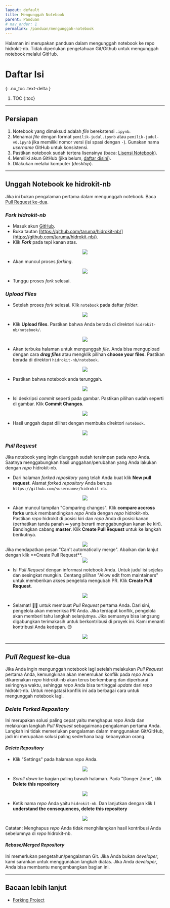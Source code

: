 ```yaml
---
layout: default
title: Mengunggah Notebook
parent: Panduan
# nav_order: 1
permalink: /panduan/mengunggah-notebook
---
```


Halaman ini merupakan panduan dalam mengunggah notebook ke repo hidrokit-nb. Tidak diperlukan pengetahuan Git/Github untuk mengunggah notebook melalui GitHub.

# Daftar Isi
{: .no_toc .text-delta }

1. TOC
{:toc}

---
## Persiapan

1. Notebook yang dimaksud adalah _file_ berekstensi `.ipynb`.
1. Menamai _file_ dengan format `pemilik-judul.ipynb` atau `pemilik-judul-v0.ipynb` jika memiliki nomor versi (isi spasi dengan `-`). Gunakan nama _username_ GitHub untuk konsistensi.
1. Pastikan notebook sudah tertera lisensinya (baca: [Lisensi Notebook](/panduan/lisensi-notebook)).
1. Memiliki akun GitHub (jika belum, [daftar disini](https://github.com/join)).
1. Dilakukan melalui komputer (_desktop_).

---
## Unggah Notebook ke hidrokit-nb

Jika ini bukan pengalaman pertama dalam mengunggah notebook. Baca [Pull Request ke-dua](#pull-request-ke-dua).

### *Fork hidrokit-nb*
- Masuk akun [GitHub](https://github.com/login).
- Buka tautan [https://github.com/taruma/hidrokit-nb/](https://github.com/taruma/hidrokit-nb/).
- Klik ___Fork___ pada tepi kanan atas.
<div align="center">
    <img src="../../assets/images/panduan/unggah_notebook_00.png"><br>
</div>

- Akan muncul proses _forking_.
<div align="center">
    <img src="../../assets/images/panduan/unggah_notebook_01.png"><br>
</div>

- Tunggu proses _fork_ selesai.

### _Upload Files_
- Setelah proses _fork_ selesai. Klik `notebook` pada daftar _folder_.
<div align="center">
    <img src="../../assets/images/panduan/unggah_notebook_02.png"><br>
</div>

- Klik __Upload files__. Pastikan bahwa Anda berada di direktori `hidrokit-nb/notebook/`.
<div align="center">
    <img src="../../assets/images/panduan/unggah_notebook_03.png"><br>
</div>

- Akan terbuka halaman untuk mengunggah _file_. Anda bisa mengupload dengan cara ___drag files___ atau mengklik pilihan __choose your files__. Pastikan berada di direktori `hidrokit-nb/notebook`.
<div align="center">
    <img src="../../assets/images/panduan/unggah_notebook_04.png"><br>
</div>

- Pastikan bahwa notebook anda terunggah.
<div align="center">
    <img src="../../assets/images/panduan/unggah_notebook_05.png"><br>
</div>

- Isi deskripsi _commit_ seperti pada gambar. Pastikan pilihan sudah seperti di gambar. Klik **Commit Changes**. 
<div align="center">
    <img src="../../assets/images/panduan/unggah_notebook_06.png"><br>
</div>

- Hasil unggah dapat dilihat dengan membuka direktori `notebook`.
<div align="center">
    <img src="../../assets/images/panduan/unggah_notebook_07.png"><br>
</div>

### _Pull Request_

Jika notebook yang ingin diunggah sudah tersimpan pada _repo_ Anda. Saatnya menggabungkan hasil unggahan/perubahan yang Anda lakukan dengan _repo_ hidrokit-nb. 

- Dari halaman _forked repository_ yang telah Anda buat klik **New pull request**. Alamat _forked repository_ Anda berupa `https://github.com/<username>/hidrokit-nb`.
<div align="center">
    <img src="../../assets/images/panduan/unggah_notebook_08.png"><br>
</div>

- Akan muncul tampilan "Comparing changes". Klik **compare accross forks** untuk membandingkan _repo_ Anda dengan _repo_ hidrokit-nb. Pastikan _repo_ hidrokit di posisi kiri dan _repo_ Anda di posisi kanan (perhatikan tanda panah ⬅ yang berarti menggabungkan kanan ke kiri). Bandingkan cabang **master**. Klik **Create Pull Request** untuk ke langkah berikutnya.
<div align="center">
    <img src="../../assets/images/panduan/unggah_notebook_09.png"><br>
</div>
Jika mendapatkan pesan "Can't automatically merge". Abaikan dan lanjut dengan klik **Create Pull Request**.
<div align="center">
    <img src="../../assets/images/panduan/unggah_notebook_10.png"><br>
</div>

- Isi _Pull Request_ dengan informasi notebook Anda. Untuk judul isi sejelas dan sesingkat mungkin. Centang pilihan "Allow edit from maintainers" untuk memberikan akses pengelola mengubah PR. Klik **Create Pull Request**.
<div align="center">
    <img src="../../assets/images/panduan/unggah_notebook_11.png"><br>
</div>

- Selamat! 🎉🎉 untuk membuat _Pull Request_ pertama Anda. Dari sini, pengelola akan memeriksa PR Anda. Jika terdapat konflik, pengelola akan memberi tahu langkah selanjutnya. Jika semuanya bisa langsung digabungkan terimakasih untuk berkontribusi di proyek ini. Kami menanti kontribusi Anda kedepan. 😊
<div align="center">
    <img src="../../assets/images/panduan/unggah_notebook_12.png"><br>
</div>

---
## *Pull Request* ke-dua

Jika Anda ingin mengunggah notebook lagi setelah melakukan _Pull Request_ pertama Anda, kemungkinan akan menemukan konflik pada _repo_ Anda dikarenakan _repo_ hidrokit-nb akan terus berkembang dan diperbarui seiringnya waktu, sehingga _repo_ Anda bisa tertinggal _update_ dari _repo_ hidrokit-nb. Untuk mengatasi konflik ini ada berbagai cara untuk mengunggah notebook lagi.

### _Delete Forked Repository_

Ini merupakan solusi paling cepat yaitu menghapus _repo_ Anda dan melakukan langkah *Pull Request* sebagaimana pengalaman pertama Anda. Langkah ini tidak memerlukan pengalaman dalam menggunakan Git/GitHub, jadi ini merupakan solusi paling sederhana bagi kebanyakan orang. 

#### _Delete Repository_
- Klik "Settings" pada halaman _repo_ Anda. 
<div align="center">
    <img src="../../assets/images/panduan/delete_fork_00.png"><br>
</div>

- _Scroll down_ ke bagian paling bawah halaman. Pada "Danger Zone", klik **Delete this repository**
<div align="center">
    <img src="../../assets/images/panduan/delete_fork_01.png"><br>
</div>

- Ketik nama _repo_ Anda yaitu `hidrokit-nb`. Dan lanjutkan dengan klik **I understand the consequences, delete this repository**
<div align="center">
    <img src="../../assets/images/panduan/delete_fork_02.png"><br>
</div>

Catatan: Menghapus _repo_ Anda tidak menghilangkan hasil kontribusi Anda sebelumnya di _repo_ hidrokit-nb. 

#### _Rebase/Merged Repository_

Ini memerlukan pengetahun/pengalaman Git. Jika Anda bukan _developer_, kami sarankan untuk menggunakan langkah diatas. Jika Anda _developer_, Anda bisa membantu mengembangkan bagian ini. 

---
## Bacaan lebih lanjut
- [Forking Project](https://guides.github.com/activities/forking/)

